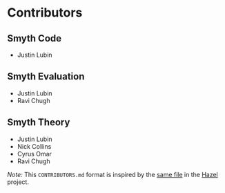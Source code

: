 # Contributors

## Smyth Code

- Justin Lubin

## Smyth Evaluation

- Justin Lubin
- Ravi Chugh

## Smyth Theory

- Justin Lubin
- Nick Collins
- Cyrus Omar
- Ravi Chugh

_Note:_ This `CONTRIBUTORS.md` format is inspired by the [same
file](https://github.com/hazelgrove/hazel/blob/dev/CONTRIBUTORS.md) in the
[Hazel](https://hazel.org/) project.
